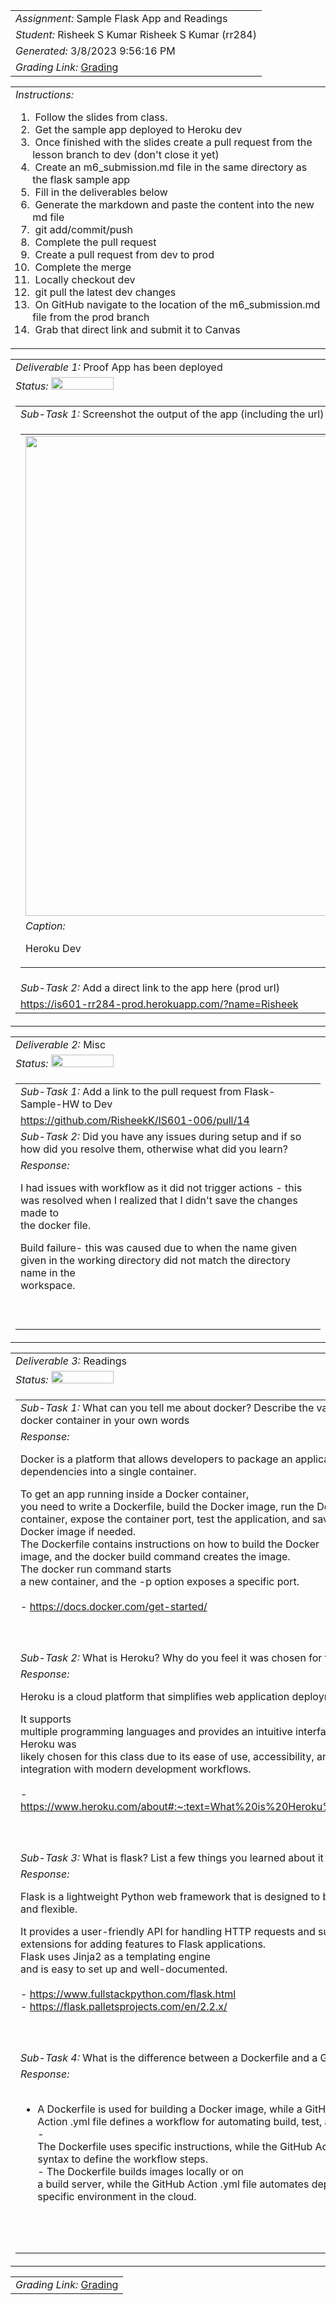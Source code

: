 <table><tr><td> <em>Assignment: </em> Sample Flask App and Readings</td></tr>
<tr><td> <em>Student: </em> Risheek S Kumar Risheek S Kumar (rr284)</td></tr>
<tr><td> <em>Generated: </em> 3/8/2023 9:56:16 PM</td></tr>
<tr><td> <em>Grading Link: </em> <a rel="noreferrer noopener" href="https://learn.ethereallab.app/homework/IS601-006-S23/sample-flask-app-and-readings/grade/rr284" target="_blank">Grading</a></td></tr></table>
<table><tr><td> <em>Instructions: </em> <ol><li>&nbsp;Follow the slides from class.&nbsp;</li><li>&nbsp;Get the sample app deployed to Heroku dev</li><li>&nbsp;Once finished with the slides create a pull request from the lesson branch to dev (don't close it yet)&nbsp;</li><li>&nbsp;Create an m6_submission.md file in the same directory as the flask sample app&nbsp;</li><li>&nbsp;Fill in the deliverables below&nbsp;</li><li>&nbsp;Generate the markdown and paste the content into the new md file&nbsp;</li><li>&nbsp;git add/commit/push&nbsp;</li><li>&nbsp;Complete the pull request&nbsp;</li><li>&nbsp;Create a pull request from dev to prod&nbsp;</li><li>&nbsp;Complete the merge&nbsp;</li><li>&nbsp;Locally checkout dev&nbsp;</li><li>&nbsp;git pull the latest dev changes&nbsp;</li><li>&nbsp;On GitHub navigate to the location of the m6_submission.md file from the prod branch&nbsp;</li><li>&nbsp;Grab that direct link and submit it to Canvas</li></ol></td></tr></table>
<table><tr><td> <em>Deliverable 1: </em> Proof App has been deployed </td></tr><tr><td><em>Status: </em> <img width="100" height="20" src="https://user-images.githubusercontent.com/54863474/211707773-e6aef7cb-d5b2-4053-bbb1-b09fc609041e.png"></td></tr>
<tr><td><table><tr><td> <em>Sub-Task 1: </em> Screenshot the output of the app (including the url) showing it's running from Heroku dev</td></tr>
<tr><td><table><tr><td><img width="768px" src="https://user-images.githubusercontent.com/86208506/223899856-1161e209-24bf-40c2-b40c-fb2c4f915d18.png"/></td></tr>
<tr><td> <em>Caption:</em> <p>Heroku Dev<br></p>
</td></tr>
</table></td></tr>
<tr><td> <em>Sub-Task 2: </em> Add a direct link to the app here (prod url)</td></tr>
<tr><td> <a rel="noreferrer noopener" target="_blank" href="https://is601-rr284-prod.herokuapp.com/?name=Risheek">https://is601-rr284-prod.herokuapp.com/?name=Risheek</a> </td></tr>
</table></td></tr>
<table><tr><td> <em>Deliverable 2: </em> Misc </td></tr><tr><td><em>Status: </em> <img width="100" height="20" src="https://user-images.githubusercontent.com/54863474/211707773-e6aef7cb-d5b2-4053-bbb1-b09fc609041e.png"></td></tr>
<tr><td><table><tr><td> <em>Sub-Task 1: </em> Add a link to the pull request from Flask-Sample-HW to Dev</td></tr>
<tr><td> <a rel="noreferrer noopener" target="_blank" href="https://github.com/RisheekK/IS601-006/pull/14">https://github.com/RisheekK/IS601-006/pull/14</a> </td></tr>
<tr><td> <em>Sub-Task 2: </em> Did you have any issues during setup and if so how did you resolve them, otherwise what did you learn?</td></tr>
<tr><td> <em>Response:</em> <p>I had issues with workflow as it did not trigger actions - this<br>was resolved when I realized that I didn&#39;t save the changes made to<br>the docker file.<div>Build failure- this was caused due to when the name given<br>given in the working directory did not match the directory name in the<br>workspace.</div><br></p><br></td></tr>
</table></td></tr>
<table><tr><td> <em>Deliverable 3: </em> Readings </td></tr><tr><td><em>Status: </em> <img width="100" height="20" src="https://user-images.githubusercontent.com/54863474/211707773-e6aef7cb-d5b2-4053-bbb1-b09fc609041e.png"></td></tr>
<tr><td><table><tr><td> <em>Sub-Task 1: </em> What can you tell me about docker? Describe the various steps needed to get an app ran inside a docker container in your own words</td></tr>
<tr><td> <em>Response:</em> <p>Docker is a platform that allows developers to package an application and its<br>dependencies into a single container.&nbsp;<div>To get an app running inside a Docker container,<br>you need to write a Dockerfile, build the Docker image, run the Docker<br>container, expose the container port, test the application, and save and share the<br>Docker image if needed.</div><div>The Dockerfile contains instructions on how to build the Docker<br>image, and the docker build command creates the image.&nbsp;</div><div>The docker run command starts<br>a new container, and the -p option exposes a specific port.<div><br></div><div>- <a href="https://docs.docker.com/get-started/">https://docs.docker.com/get-started/</a><br></div></div><br></p><br></td></tr>
<tr><td> <em>Sub-Task 2: </em> What is Heroku? Why do you feel it was chosen for this class?</td></tr>
<tr><td> <em>Response:</em> <p>Heroku is a cloud platform that simplifies web application deployment and management.&nbsp;<div>It supports<br>multiple programming languages and provides an intuitive interface for deployment and management.&nbsp;</div><div>Heroku was<br>likely chosen for this class due to its ease of use, accessibility, and<br>integration with modern development workflows.</div><div><br></div><div>- <a href="https://www.heroku.com/about#:~:text=What%20is%20Heroku%3F,getting%20their%20apps%20to%20market">https://www.heroku.com/about#:~:text=What%20is%20Heroku%3F,getting%20their%20apps%20to%20market</a>.<br></div><br></p><br></td></tr>
<tr><td> <em>Sub-Task 3: </em> What is flask? List a few things you learned about it</td></tr>
<tr><td> <em>Response:</em> <p>Flask is a lightweight Python web framework that is designed to be simple<br>and flexible.<div>It provides a user-friendly API for handling HTTP requests and supports third-party<br>extensions for adding features to Flask applications.</div><div>Flask uses Jinja2 as a templating engine<br>and is easy to set up and well-documented.</div><div><br></div><div>- <a href="https://www.fullstackpython.com/flask.html">https://www.fullstackpython.com/flask.html</a><br></div><div>- <a href="https://flask.palletsprojects.com/en/2.2.x/">https://flask.palletsprojects.com/en/2.2.x/</a><br></div><br></p><br></td></tr>
<tr><td> <em>Sub-Task 4: </em> What is the difference between a Dockerfile and a Github Action .yml file?</td></tr>
<tr><td> <em>Response:</em> <ul><br><li>A Dockerfile is used for building a Docker image, while a GitHub<br>Action .yml file defines a workflow for automating build, test, and deployment processes.<div>-<br>The Dockerfile uses specific instructions, while the GitHub Action .yml file uses YAML<br>syntax to define the workflow steps.&nbsp;</div><div>- The Dockerfile builds images locally or on<br>a build server, while the GitHub Action .yml file automates deployment to a<br>specific environment in the cloud.</div><br></li><br></ul><br></td></tr>
</table></td></tr>
<table><tr><td><em>Grading Link: </em><a rel="noreferrer noopener" href="https://learn.ethereallab.app/homework/IS601-006-S23/sample-flask-app-and-readings/grade/rr284" target="_blank">Grading</a></td></tr></table>